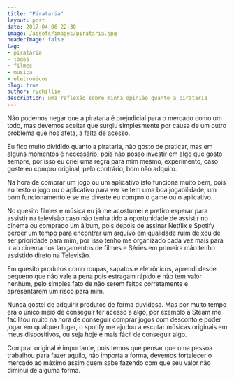 ```yaml
---
title: "Pirataria"
layout: post
date: 2017-04-06 22:30
image: /assets/images/pirataria.jpg
headerImage: false
tag:
- pirataria
- jogos
- filmes
- musica
- eletronicos
blog: true
author: rychillie
description: uma reflexão sobre minha opinião quanto a pirataria
---
```

<script async src="//pagead2.googlesyndication.com/pagead/js/adsbygoogle.js"></script>
<!-- Final_texto_okgnow -->
<ins class="adsbygoogle"
     style="display:block"
     data-ad-client="ca-pub-7837358846130941"
     data-ad-slot="9265933715"
     data-ad-format="auto"></ins>
<script>
(adsbygoogle = window.adsbygoogle || []).push({});
</script>

Não podemos negar que a pirataria é prejudicial para o mercado como um todo, mas devemos aceitar que surgiu simplesmente por causa de um outro problema que nos afeta, a falta de acesso.

Eu fico muito dividido quanto a pirataria, não gosto de praticar, mas em alguns momentos é necessário, pois não posso investir em algo que gosto sempre, por isso eu criei uma regra para mim mesmo, experimento, caso goste eu compro original, pelo contrário, bom não adquiro.

Na hora de comprar um jogo ou um aplicativo isto funciona muito bem, pois eu testo o jogo ou o aplicativo para ver se tem uma boa jogabilidade, um bom funcionamento e se me diverte eu compro o game ou o aplicativo.

No quesito filmes e música eu já me acostumei e prefiro esperar para assistir na televisão caso não tenha tido a oportunidade de assistir no cinema ou comprado um álbum, pois depois de assinar Netflix e Spotify perder um tempo para encontrar um arquivo em qualidade ruim deixou de ser prioridade para mim, por isso tenho me organizado cada vez mais para ir ao cinema nos lançamentos de filmes e Séries em primeira mão tenho assistido direto na Televisão.

Em quesito produtos como roupas, sapatos e eletrônicos, aprendi desde pequeno que não vale a pena pois estragam rápido e não tem valor nenhum, pelo simples fato de não serem feitos corretamente e apresentarem um risco para mim.

Nunca gostei de adquirir produtos de forma duvidosa. Mas por muito tempo era o único meio de conseguir ter acesso a algo, por exemplo a Steam me facilitou muito na hora de conseguir comprar jogos com desconto e poder jogar em qualquer lugar, o spotify me ajudou a escutar músicas originais em meus dispositivos, ou seja hoje é mais fácil de conseguir algo.

Comprar original é importante, pois temos que pensar que uma pessoa trabalhou para fazer aquilo, não importa a forma, devemos fortalecer o mercado ao máximo assim quem sabe fazendo com que seu valor não diminui de alguma forma.

